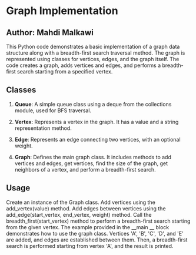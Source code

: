 # Graph Implementation 
## Author: Mahdi Malkawi

This Python code demonstrates a basic implementation of a graph data structure along with a breadth-first search traversal method. The graph is represented using classes for vertices, edges, and the graph itself. The code creates a graph, adds vertices and edges, and performs a breadth-first search starting from a specified vertex.

## Classes
1. **Queue**: A simple queue class using a deque from the collections module, used for BFS traversal.

2. **Vertex**: Represents a vertex in the graph. It has a value and a string representation method.

3. **Edge**: Represents an edge connecting two vertices, with an optional weight.

4. **Graph**: Defines the main graph class. It includes methods to add vertices and edges, get vertices, find the size of the graph, get neighbors of a vertex, and perform a breadth-first search.

## Usage
Create an instance of the Graph class.
Add vertices using the add_vertex(value) method.
Add edges between vertices using the add_edge(start_vertex, end_vertex, weight) method.
Call the breadth_first(start_vertex) method to perform a breadth-first search starting from the given vertex.
The example provided in the __main __ block demonstrates how to use the graph class. Vertices 'A', 'B', 'C', 'D', and 'E' are added, and edges are established between them. Then, a breadth-first search is performed starting from vertex 'A', and the result is printed.